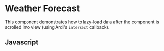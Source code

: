 # Weather Forecast

This component demonstrates how to lazy-load data after the component is scrolled into view (using Ardi's `intersect` callback).

<script src="/components/weather.js" type="module"></script>

<element-story>
  <script type="application/json">
    {
      "place": {"type": "text"},
      "label": {"type": "text"},
      "lat": {"type": "text"},
      "lon": {"type": "text"},
      "unit": {"type": "list", "options": ["fahrenheit", "celsius"]},
      "locale": {"type": "text"},
      "breakpoint": {"type": "number"}
    }
  </script>
  <ardi-weather lat="42.375" lon="-83" place="Detroit" unit="fahrenheit" label="forecast" locale="en-us" breakpoint="500" style="width: 100%"></ardi-weather>
</element-story>

## Javascript

[](../components/weather.js ':include')
